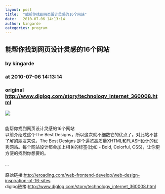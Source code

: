 ```yaml
---
layout: post
title:  "能帮你找到网页设计灵感的16个网站"
date:   2010-07-06 14:13:14
author: kingarde
categories: program
---
```


## 能帮你找到网页设计灵感的16个网站
### by kingarde
### at 2010-07-06 14:13:14
### original <http://www.diglog.com/story/technology_internet_360008.html>

<p><a href="http://www.diglog.com/story/technology_internet_360008.html"><img border="0" src="http://img.diglog.com/img/2010/7/middle_0bcc3090640d4279aee58ffa5ea4fa7d.gif"></a></p><br>能帮你找到网页设计灵感的16个网站<br>以前介绍过这个The Best Designs，所以这次就不细数它的优点了。对此站不甚了解的朋友来说，The Best Designs 是个遍览高质量XHTML和FLASH设计的优秀网站。每个网站设计都会加上相关的标签(比如 - Bold, Colorful, CSS)，让你更方便的找到你想要的。<br><br>...<br><br>原始链接:<a href="http://eroading.com/web-frontend-develop/web-design-inspiration-of-16-sites">http://eroading.com/web-frontend-develop/web-design-inspiration-of-16-sites</a><br>diglog链接:<a href="http://www.diglog.com/story/technology_internet_360008.html">http://www.diglog.com/story/technology_internet_360008.html</a>